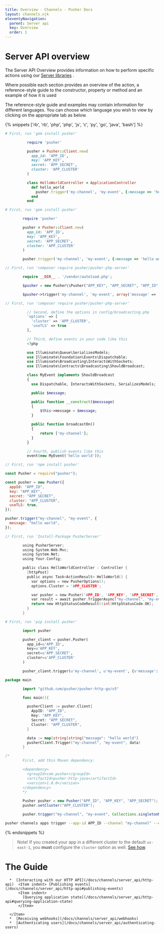 ```yaml
---
title: Overview - Channels - Pusher Docs
layout: channels.njk
eleventyNavigation:
  parent: Server api
  key: Overview
  order: 1
---
```


# Server API overview

The Server API Overview provides information on how to perform specific actions using our [Server libraries](/docs/channels/channels_libraries/libraries) .

Where possible each section provides an overview of the action, a reference-style guide to the constructor, property or method and an example of how it is used

The reference-style guide and examples may contain information for different languages. You can choose which language you wish to view by clicking on the appropriate tab as below.

{% snippets ['rb', 'rb', 'php', 'php', 'js', 'c', 'py', 'go', 'java', 'bash'] %}

```rb
# First, run 'gem install pusher'

          require 'pusher'

          pusher = Pusher::Client.new(
            app_id: 'APP_ID',
            key: 'APP_KEY',
            secret: 'APP_SECRET',
            cluster: 'APP_CLUSTER'
          )

          class HelloWorldController < ApplicationController
            def hello_world
              pusher.trigger('my-channel', 'my-event', {:message => 'hello world'})
            end
          end
```

```rb
# First, run 'gem install pusher'

        require 'pusher'

        pusher = Pusher::Client.new(
          app_id: 'APP_ID',
          key: 'APP_KEY',
          secret: 'APP_SECRET',
          cluster: 'APP_CLUSTER'
        )

        pusher.trigger('my-channel', 'my-event', {:message => 'hello world'})
```

```php
// First, run 'composer require pusher/pusher-php-server'

        require __DIR__ . '/vendor/autoload.php';

        $pusher = new Pusher\\Pusher("APP_KEY", "APP_SECRET", "APP_ID", array('cluster' => 'APP_CLUSTER'));

        $pusher->trigger('my-channel', 'my-event', array('message' => 'hello world'));
```

```php
// First, run 'composer require pusher/pusher-php-server'

          // Second, define the options in config/broadcasting.php
          'options' => [
            'cluster' => 'APP_CLUSTER',
            'useTLS' => true
          ],

          // Third, define events in your code like this
          <?php

          use Illuminate\Queue\SerializesModels;
          use Illuminate\Foundation\Events\Dispatchable;
          use Illuminate\Broadcasting\InteractsWithSockets;
          use Illuminate\Contracts\Broadcasting\ShouldBroadcast;

          class MyEvent implements ShouldBroadcast
          {
            use Dispatchable, InteractsWithSockets, SerializesModels;

            public $message;

            public function __construct($messsage)
            {
                $this->message = $message;
            }

            public function broadcastOn()
            {
                return ['my-channel'];
            }
          }

          // Fourth, publish events like this
          event(new MyEvent('hello world'));
```

```js
// First, run 'npm install pusher'

const Pusher = require("pusher");

const pusher = new Pusher({
  appId: "APP_ID",
  key: "APP_KEY",
  secret: "APP_SECRET",
  cluster: "APP_CLUSTER",
  useTLS: true,
});

pusher.trigger("my-channel", "my-event", {
  message: "hello world",
});
```

```c
// First, run 'Install-Package PusherServer'

        using PusherServer;
        using System.Web.Mvc;
        using System.Net;
        using Your.Config;

        public class HelloWorldController : Controller {
          [httpPost]
          public async Task<ActionResult> HelloWorld() {
            var options = new PusherOptions();
            options.Cluster = 'APP_CLUSTER';

            var pusher = new Pusher('APP_ID', 'APP_KEY', 'APP_SECRET', options);
            var result = await pusher.TriggerAsync("my-channel", "my-event", new { message = "hello world" });
            return new HttpStatusCodeResult((int)HttpStatusCode.OK);
          }
        }
```

```py
# First, run 'pip install pusher'

        import pusher

        pusher_client = pusher.Pusher(
          app_id=u'APP_ID',
          key=u'APP_KEY',
          secret=u'APP_SECRET',
          cluster=u'APP_CLUSTER'
        )

        pusher_client.trigger(u'my-channel', u'my-event', {u'message': u'hello world'})
```

```go
package main

        import "github.com/pusher/pusher-http-go/v5"

        func main(){

          pusherClient := pusher.Client{
            AppID: "APP_ID",
            Key: "APP_KEY",
            Secret: "APP_SECRET",
            Cluster: "APP_CLUSTER",
          }

          data := map[string]string{"message": "hello world"}
          pusherClient.Trigger("my-channel", "my-event", data)
        }
```

```java
/*
        First, add this Maven dependency:

        <dependency>
          <groupId>com.pusher</groupId>
          <artifactId>pusher-http-java</artifactId>
          <version>1.0.0</version>
        </dependency>
        */

        Pusher pusher = new Pusher("APP_ID", "APP_KEY", "APP_SECRET");
        pusher.setCluster("APP_CLUSTER");

        pusher.trigger("my-channel", "my-event", Collections.singletonMap("message", "Hello World"));
```

```bash
pusher channels apps trigger --app-id APP_ID --channel "my-channel" --event "my-event" --message "hello world"
```

{% endsnippets %}

> Note! If you created your app in a different cluster to the default `us-east-1`, you **must** configure the `cluster` option as well. [See how](/docs/channels/miscellaneous/clusters).

# The Guide

      *  [Interacting with our HTTP API](/docs/channels/server_api/http-api)  <Item indent> [Publishing events](/docs/channels/server_api/http-api#publishing-events)
          <Item indent>
            [Querying application state](/docs/channels/server_api/http-api#querying-application-state)
          </Item>

      </Item>
      *  [Receiving webhooks](/docs/channels/server_api/webhooks)
      *  [Authenticating users](/docs/channels/server_api/authenticating-users)
